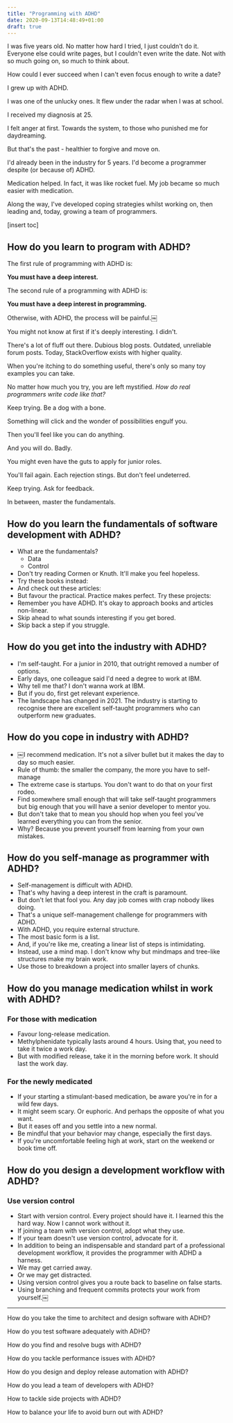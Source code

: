 ```yaml
---
title: "Programming with ADHD"
date: 2020-09-13T14:48:49+01:00
draft: true
---
```


I was five years old. No matter how hard I tried, I just couldn't do it. Everyone else could write pages, but I couldn't even write the date. Not with so much going on, so much to think about.

How could I ever succeed when I can't even focus enough to write a date?

I grew up with ADHD.

I was one of the unlucky ones. It flew under the radar when I was at school.

I received my diagnosis at 25.

I felt anger at first. Towards the system, to those who punished me for daydreaming.

But that's the past - healthier to forgive and move on.

I'd already been in the industry for 5 years. I'd become a programmer despite (or because of) ADHD.

Medication helped. In fact, it was like rocket fuel. My job became so much easier with medication.

Along the way, I've developed coping strategies whilst working on, then leading and, today, growing a team of programmers.

[insert toc]

## How do you learn to program with ADHD?

The first rule of programming with ADHD is:

**You must have a deep interest.**

The second rule of a programming with ADHD is:

**You must have a deep interest in programming.**

Otherwise, with ADHD, the process will be painful.￼

You might not know at first if it's deeply interesting. I didn't.

There's a lot of fluff out there. Dubious blog posts. Outdated, unreliable forum posts. Today, StackOverflow exists with higher quality.

When you're itching to do something useful, there's only so many toy examples you can take.

No matter how much you try, you are left mystified. *How do real programmers write code like that?*

Keep trying. Be a dog with a bone.

Something will click and the wonder of possibilities engulf you.

Then you'll feel like you can do anything.

And you will do. Badly.

You might even have the guts to apply for junior roles.

You'll fail again. Each rejection stings. But don't feel undeterred.

Keep trying. Ask for feedback.

In between, master the fundamentals.

## How do you learn the fundamentals of software development with ADHD?

- What are the fundamentals?
  - Data
  - Control
- Don't try reading Cormen or Knuth. It'll make you feel hopeless.
- Try these books instead:
- And check out these articles:
- But favour the practical. Practice makes perfect. Try these projects:
- Remember you have ADHD. It's okay to approach books and articles non-linear.
- Skip ahead to what sounds interesting if you get bored.
- Skip back a step if you struggle.

## How do you get into the industry with ADHD?

- I'm self-taught. For a junior in 2010, that outright removed a number of options.
- Early days, one colleague said I'd need a degree to work at IBM.
- Why tell me that? I don't wanna work at IBM.
- But if you do, first get relevant experience.
- The landscape has changed in 2021. The industry is starting to recognise there are excellent self-taught programmers who can outperform new graduates.

## How do you cope in industry with ADHD?

- ￼I recommend medication. It's not a silver bullet but it makes the day to day so much easier.
- Rule of thumb: the smaller the company, the more you have to self-manage
- The extreme case is startups. You don't want to do that on your first rodeo.
- Find somewhere small enough that will take self-taught programmers but big enough that you will have a senior developer to mentor you.
- But don't take that to mean you should hop when you feel you've learned everything you can from the senior.
- Why? Because you prevent yourself from learning from your own mistakes.

## How do you self-manage as programmer with ADHD?

- Self-management is difficult with ADHD.
- That's why having a deep interest in the craft is paramount.
- But don't let that fool you. Any day job comes with crap nobody likes doing.
- That's a unique self-management challenge for programmers with ADHD.
- With ADHD, you require external structure.
- The most basic form is a list.
- And, if you're like me, creating a linear list of steps is intimidating.
- Instead, use a mind map. I don't know why but mindmaps and tree-like structures make my brain work.
- Use those to breakdown a project into smaller layers of chunks.

## How do you manage medication whilst in work with ADHD?

### For those with medication

- Favour long-release medication.
- Methylphenidate typically lasts around 4 hours. Using that, you need to take it twice a work day.
- But with modified release, take it in the morning before work. It should last the work day.

### For the newly medicated

- If your starting a stimulant-based medication, be aware you're in for a wild few days.
- It might seem scary. Or euphoric. And perhaps the opposite of what you want.
- But it eases off and you settle into a new normal.
- Be mindful that your behavior may change, especially the first days.
- If you're uncomfortable feeling high at work, start on the weekend or book time off.

## How do you design a development workflow with ADHD?

### Use version control

- Start with version control. Every project should have it. I learned this the hard way. Now I cannot work without it.
- If joining a team with version control, adopt what they use.
- If your team doesn't use version control, advocate for it.
- In addition to being an indispensable and standard part of a professional development workflow, it provides the programmer with ADHD a harness.
- We may get carried away.
- Or we may get distracted.
- Using version control gives you a route back to baseline on false starts.
- Using branching and frequent commits protects your work from yourself.￼

---

How do you take the time to architect and design software with ADHD?

How do you test software adequately with ADHD?

How do you find and resolve bugs with ADHD?

How do you tackle performance issues with ADHD?

How do you design and deploy release automation with ADHD?

How do you lead a team of developers with ADHD?

How to tackle side projects with ADHD?

How to balance your life to avoid burn out with ADHD?
